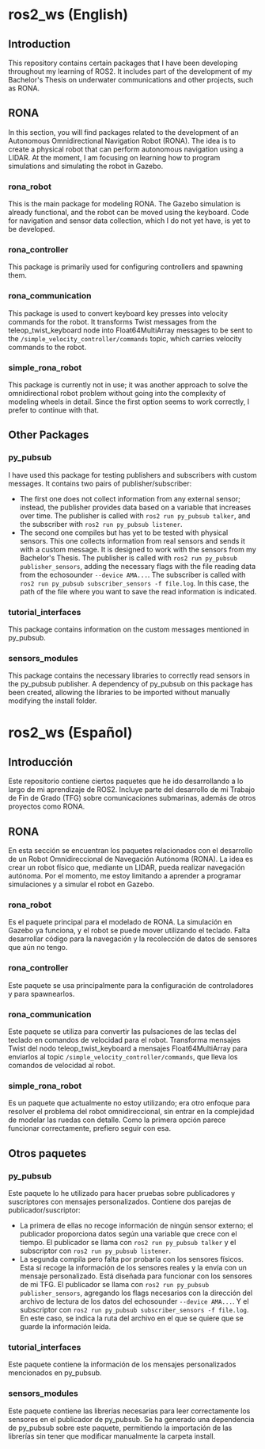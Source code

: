 # ros2_ws (English)

## Introduction
This repository contains certain packages that I have been developing throughout my learning of ROS2. It includes part of the development of my Bachelor's Thesis on underwater communications and other projects, such as RONA.

## RONA
In this section, you will find packages related to the development of an Autonomous Omnidirectional Navigation Robot (RONA). The idea is to create a physical robot that can perform autonomous navigation using a LIDAR. At the moment, I am focusing on learning how to program simulations and simulating the robot in Gazebo.

### rona_robot
This is the main package for modeling RONA. The Gazebo simulation is already functional, and the robot can be moved using the keyboard. Code for navigation and sensor data collection, which I do not yet have, is yet to be developed.

### rona_controller
This package is primarily used for configuring controllers and spawning them.

### rona_communication
This package is used to convert keyboard key presses into velocity commands for the robot. It transforms Twist messages from the teleop_twist_keyboard node into Float64MultiArray messages to be sent to the `/simple_velocity_controller/commands` topic, which carries velocity commands to the robot.

### simple_rona_robot
This package is currently not in use; it was another approach to solve the omnidirectional robot problem without going into the complexity of modeling wheels in detail. Since the first option seems to work correctly, I prefer to continue with that.

## Other Packages

### py_pubsub
I have used this package for testing publishers and subscribers with custom messages. It contains two pairs of publisher/subscriber:
- The first one does not collect information from any external sensor; instead, the publisher provides data based on a variable that increases over time. The publisher is called with `ros2 run py_pubsub talker`, and the subscriber with `ros2 run py_pubsub listener`.
- The second one compiles but has yet to be tested with physical sensors. This one collects information from real sensors and sends it with a custom message. It is designed to work with the sensors from my Bachelor's Thesis. The publisher is called with `ros2 run py_pubsub publisher_sensors`, adding the necessary flags with the file reading data from the echosounder `--device AMA...`. The subscriber is called with `ros2 run py_pubsub subscriber_sensors -f file.log`. In this case, the path of the file where you want to save the read information is indicated.

### tutorial_interfaces
This package contains information on the custom messages mentioned in py_pubsub.

### sensors_modules
This package contains the necessary libraries to correctly read sensors in the py_pubsub publisher. A dependency of py_pubsub on this package has been created, allowing the libraries to be imported without manually modifying the install folder.


# ros2_ws (Español)

## Introducción
Este repositorio contiene ciertos paquetes que he ido desarrollando a lo largo de mi aprendizaje de ROS2. Incluye parte del desarrollo de mi Trabajo de Fin de Grado (TFG) sobre comunicaciones submarinas, además de otros proyectos como RONA.

## RONA
En esta sección se encuentran los paquetes relacionados con el desarrollo de un Robot Omnidireccional de Navegación Autónoma (RONA). La idea es crear un robot físico que, mediante un LIDAR, pueda realizar navegación autónoma. Por el momento, me estoy limitando a aprender a programar simulaciones y a simular el robot en Gazebo.

### rona_robot
Es el paquete principal para el modelado de RONA. La simulación en Gazebo ya funciona, y el robot se puede mover utilizando el teclado. Falta desarrollar código para la navegación y la recolección de datos de sensores que aún no tengo.

### rona_controller
Este paquete se usa principalmente para la configuración de controladores y para spawnearlos.

### rona_communication
Este paquete se utiliza para convertir las pulsaciones de las teclas del teclado en comandos de velocidad para el robot. Transforma mensajes Twist del nodo teleop_twist_keyboard a mensajes Float64MultiArray para enviarlos al topic `/simple_velocity_controller/commands`, que lleva los comandos de velocidad al robot.

### simple_rona_robot
Es un paquete que actualmente no estoy utilizando; era otro enfoque para resolver el problema del robot omnidireccional, sin entrar en la complejidad de modelar las ruedas con detalle. Como la primera opción parece funcionar correctamente, prefiero seguir con esa.

## Otros paquetes 

### py_pubsub
Este paquete lo he utilizado para hacer pruebas sobre publicadores y suscriptores con mensajes personalizados. Contiene dos parejas de publicador/suscriptor:
- La primera de ellas no recoge información de ningún sensor externo; el publicador proporciona datos según una variable que crece con el tiempo. El publicador se llama con `ros2 run py_pubsub talker` y el subscriptor con `ros2 run py_pubsub listener`.
- La segunda compila pero falta por probarla con los sensores físicos. Esta sí recoge la información de los sensores reales y la envía con un mensaje personalizado. Está diseñada para funcionar con los sensores de mi TFG. El publicador se llama con `ros2 run py_pubsub publisher_sensors`, agregando los flags necesarios con la dirección del archivo de lectura de los datos del echosounder `--device AMA...`. Y el subscriptor con `ros2 run py_pubsub subscriber_sensors -f file.log`. En este caso, se indica la ruta del archivo en el que se quiere que se guarde la información leída.
       
### tutorial_interfaces
Este paquete contiene la información de los mensajes personalizados mencionados en py_pubsub.

### sensors_modules
Este paquete contiene las librerías necesarias para leer correctamente los sensores en el publicador de py_pubsub. Se ha generado una dependencia de py_pubsub sobre este paquete, permitiendo la importación de las librerías sin tener que modificar manualmente la carpeta install.